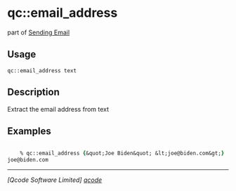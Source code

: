 qc::email_address
=================

part of [Sending Email](../qc/wiki/SendingEmail)

Usage
-----
`qc::email_address text`

Description
-----------
Extract the email address from text

Examples
--------
```tcl

    % qc::email_address {&quot;Joe Biden&quot; &lt;joe@biden.com&gt;}
joe@biden.com
```

----------------------------------
*[Qcode Software Limited] [qcode]*

[qcode]: http://www.qcode.co.uk "Qcode Software"
